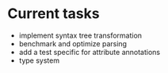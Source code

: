 # Current tasks

* implement syntax tree transformation
* benchmark and optimize parsing
* add a test specific for attribute annotations
* type system